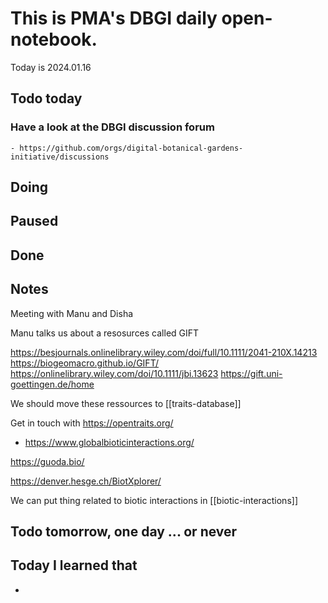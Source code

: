 

# This is PMA's DBGI daily open-notebook.

Today is 2024.01.16

## Todo today

### Have a look at the DBGI discussion forum
    - https://github.com/orgs/digital-botanical-gardens-initiative/discussions
###
###

## Doing

## Paused

## Done

## Notes

Meeting with Manu and Disha

Manu talks us about a resosurces called GIFT 

https://besjournals.onlinelibrary.wiley.com/doi/full/10.1111/2041-210X.14213
https://biogeomacro.github.io/GIFT/
https://onlinelibrary.wiley.com/doi/10.1111/jbi.13623
https://gift.uni-goettingen.de/home


We should move these ressources to [[traits-database]]


Get in touch with https://opentraits.org/

- https://www.globalbioticinteractions.org/


https://guoda.bio/

https://denver.hesge.ch/BiotXplorer/

We can put thing related to biotic interactions in [[biotic-interactions]]



## Todo tomorrow, one day ... or never

###
###
###


## Today I learned that

-